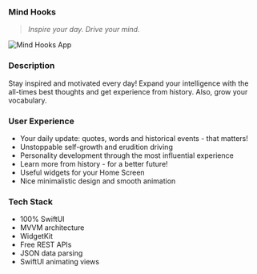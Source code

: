 ### Mind Hooks

> *Inspire your day. Drive your mind.*

![Mind Hooks App](https://user-images.githubusercontent.com/68333583/129915076-77fee43a-4763-4856-a1a4-844f21f5ff41.png)

### Description
Stay inspired and motivated every day! Expand your intelligence with the all-times best thoughts and get experience from history. 
Also, grow your vocabulary.

### User Experience
* Your daily update: quotes, words and historical events - that matters!
* Unstoppable self-growth and erudition driving
* Personality development through the most influential experience
* Learn more from history - for a better future!
* Useful widgets for your Home Screen
* Nice minimalistic design and smooth animation

### Tech Stack
* 100% SwiftUI
* MVVM architecture
* WidgetKit
* Free REST APIs
* JSON data parsing
* SwiftUI animating views
